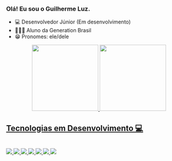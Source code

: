 ### Olá! Eu sou o Guilherme Luz.

- 💻 Desenvolvedor Júnior (Em desenvolvimento)
- 👨🏾‍🎓 Aluno da Generation Brasil
- 😁 Pronomes: ele/dele
<div align="center">
  <a href="https://github.com/GuilhermeCarluz">
  <img height="180em" src="https://github-readme-stats.vercel.app/api?username=GuilhermeCarluz&show_icons=true&theme=dark&include_all_commits=true&count_private=true"/>
  <img height="180em" src="https://github-readme-stats.vercel.app/api/top-langs/?username=GuilhermeCarluz&layout=compact&langs_count=7&theme=dark"/>
</div>
  
  ## Tecnologias em Desenvolvimento 💻
<div style="display: inline_block"><br>
  <img src="https://img.shields.io/badge/JavaScript-F7DF1E?style=for-the-badge&logo=javascript&logoColor=black">
  <img src="https://img.shields.io/badge/TypeScript-007ACC?style=for-the-badge&logo=typescript&logoColor=black">
  <img src="https://img.shields.io/badge/HTML5-E34F26?style=for-the-badge&logo=html5&logoColor=black">
  <img src="https://img.shields.io/badge/CSS3-1572B6?style=for-the-badge&logo=css3&logoColor=black">
  <img src="https://img.shields.io/badge/Angular-DD0031?style=for-the-badge&logo=angular&logoColor=white">
  <img src="https://img.shields.io/badge/Java-ED8B00?style=for-the-badge&logo=java&logoColor=black">
  <img src="ttps://img.shields.io/badge/MySQL-00000F?style=for-the-badge&logo=mysql&logoColor=white">
</div>
